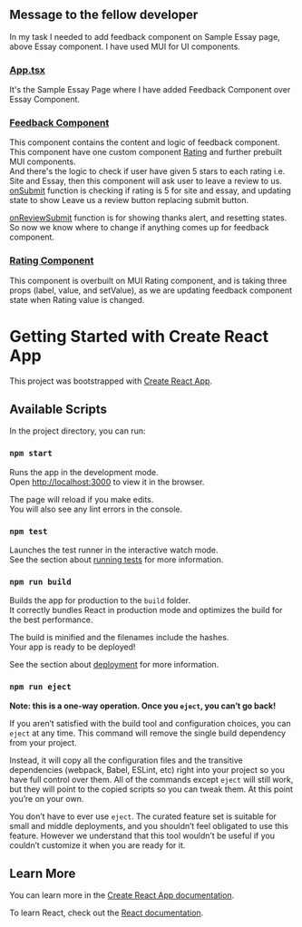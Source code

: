 ## Message to the fellow developer
In my task I needed to add feedback component on Sample Essay page, above Essay component. I have used MUI for UI components.

### [App.tsx](/src/App.tsx)
It's the Sample Essay Page where I have added Feedback Component over Essay Component.

### [Feedback Component](/src/Components/FeedbackComponent/index.tsx)
This component contains the content and logic of feedback component. <br />
This component have one custom component [Rating](/src/Components/RatingComponent/index.tsx) and further prebuilt MUI components. <br />
And there's the logic to check if user have given 5 stars to each rating i.e. Site and Essay, then this component will ask user to leave a review to us. <br />
  [onSubmit](/src/Components/FeedbackComponent/index.tsx#L12) function is checking if rating is 5 for site and essay, and updating state to show Leave us a review button replacing submit button. <br />

  [onReviewSubmit](/src/Components/FeedbackComponent/index.tsx#L18) function is for showing thanks alert, and resetting states.
So now we know where to change if anything comes up for feedback component.

### [Rating Component](/src/Components/RatingComponent/index.tsx)
This component is overbuilt on MUI Rating component, and is taking three props (label, value, and setValue), as we are updating feedback component state when Rating value is changed.

# Getting Started with Create React App

This project was bootstrapped with [Create React App](https://github.com/facebook/create-react-app).

## Available Scripts

In the project directory, you can run:

### `npm start`

Runs the app in the development mode.\
Open [http://localhost:3000](http://localhost:3000) to view it in the browser.

The page will reload if you make edits.\
You will also see any lint errors in the console.

### `npm test`

Launches the test runner in the interactive watch mode.\
See the section about [running tests](https://facebook.github.io/create-react-app/docs/running-tests) for more information.

### `npm run build`

Builds the app for production to the `build` folder.\
It correctly bundles React in production mode and optimizes the build for the best performance.

The build is minified and the filenames include the hashes.\
Your app is ready to be deployed!

See the section about [deployment](https://facebook.github.io/create-react-app/docs/deployment) for more information.

### `npm run eject`

**Note: this is a one-way operation. Once you `eject`, you can’t go back!**

If you aren’t satisfied with the build tool and configuration choices, you can `eject` at any time. This command will remove the single build dependency from your project.

Instead, it will copy all the configuration files and the transitive dependencies (webpack, Babel, ESLint, etc) right into your project so you have full control over them. All of the commands except `eject` will still work, but they will point to the copied scripts so you can tweak them. At this point you’re on your own.

You don’t have to ever use `eject`. The curated feature set is suitable for small and middle deployments, and you shouldn’t feel obligated to use this feature. However we understand that this tool wouldn’t be useful if you couldn’t customize it when you are ready for it.

## Learn More

You can learn more in the [Create React App documentation](https://facebook.github.io/create-react-app/docs/getting-started).

To learn React, check out the [React documentation](https://reactjs.org/).
